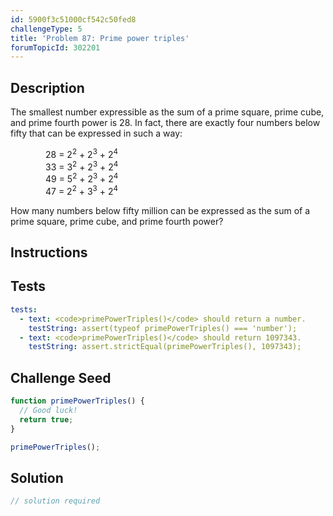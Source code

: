 ```yaml
---
id: 5900f3c51000cf542c50fed8
challengeType: 5
title: 'Problem 87: Prime power triples'
forumTopicId: 302201
---
```


## Description
<section id='description'>

The smallest number expressible as the sum of a prime square, prime cube, and prime fourth power is 28. In fact, there are exactly four numbers below fifty that can be expressed in such a way:

<div style='margin-left: 4em;'>
  28 = 2<sup>2</sup> + 2<sup>3</sup> + 2<sup>4</sup><br>
  33 = 3<sup>2</sup> + 2<sup>3</sup> + 2<sup>4</sup><br>
  49 = 5<sup>2</sup> + 2<sup>3</sup> + 2<sup>4</sup><br>
  47 = 2<sup>2</sup> + 3<sup>3</sup> + 2<sup>4</sup>
</div>

How many numbers below fifty million can be expressed as the sum of a prime square, prime cube, and prime fourth power?

</section>

## Instructions
<section id='instructions'>

</section>

## Tests
<section id='tests'>

```yml
tests:
  - text: <code>primePowerTriples()</code> should return a number.
    testString: assert(typeof primePowerTriples() === 'number');
  - text: <code>primePowerTriples()</code> should return 1097343.
    testString: assert.strictEqual(primePowerTriples(), 1097343);

```

</section>

## Challenge Seed
<section id='challengeSeed'>

<div id='js-seed'>

```js
function primePowerTriples() {
  // Good luck!
  return true;
}

primePowerTriples();
```

</div>



</section>

## Solution
<section id='solution'>

```js
// solution required
```

</section>
